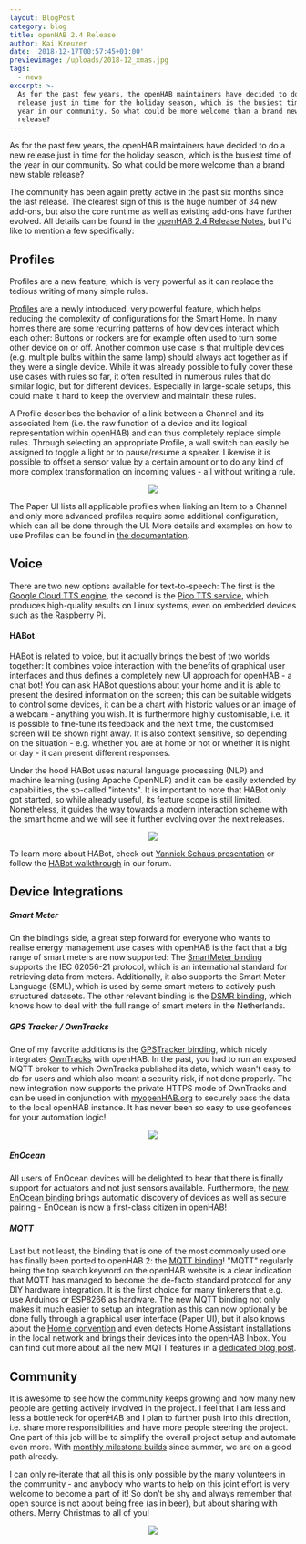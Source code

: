 ```yaml
---
layout: BlogPost
category: blog
title: openHAB 2.4 Release
author: Kai Kreuzer
date: '2018-12-17T00:57:45+01:00'
previewimage: /uploads/2018-12_xmas.jpg
tags:
  - news
excerpt: >-
  As for the past few years, the openHAB maintainers have decided to do a new
  release just in time for the holiday season, which is the busiest time of the
  year in our community. So what could be more welcome than a brand new stable
  release?
---
```

As for the past few years, the openHAB maintainers have decided to do a new release just in time for the holiday season, which is the busiest time of the year in our community. So what could be more welcome than a brand new stable release?

<!-- more -->

The community has been again pretty active in the past six months since the last release. The clearest sign of this is the huge number of 34 new add-ons, but also the core runtime as well as existing add-ons have further evolved. All details can be found in the [openHAB 2.4 Release Notes](https://github.com/openhab/openhab-distro/wiki/openHAB-2.4-Release-Notes), but I'd like to mention a few specifically:

## Profiles

Profiles are a new feature, which is very powerful as it can replace the tedious writing of many simple rules. 

[Profiles](https://www.openhab.org/docs/configuration/items.html#profiles) are a newly introduced, very powerful feature, which helps reducing the complexity of configurations for the Smart Home. In many homes there are some recurring patterns of how devices interact which each other: Buttons or rockers are for example often used to turn some other device on or off. Another common use case is that multiple devices (e.g. multiple bulbs within the same lamp) should always act together as if they were a single device. While it was already possible to fully cover these use cases with rules so far, it often resulted in numerous rules that do similar logic, but for different devices. Especially in large-scale setups, this could make it hard to keep the overview and maintain these rules. 

A Profile describes the behavior of a link between a Channel and its associated Item (i.e. the raw function of a device and its logical representation within openHAB) and can thus completely replace simple rules. Through selecting an appropriate Profile, a wall switch can easily be assigned to toggle a light or to pause/resume a speaker. Likewise it is possible to offset a sensor value by a certain amount or to do any kind of more complex transformation on incoming values - all without writing a rule.

<p align="center"><img src="/uploads/2018-12_profiles.png"/></p>

The Paper UI lists all applicable profiles when linking an Item to a Channel and only more advanced profiles require some additional configuration, which can all be done through the UI. More details and examples on how to use Profiles can be found in [the documentation](https://www.openhab.org/docs/configuration/items.html#profiles).

## Voice

There are two new options available for text-to-speech: The first is the [Google Cloud TTS engine](https://www.openhab.org/addons/voice/googletts/), the second is the [Pico TTS service](https://www.openhab.org/addons/voice/picotts/), which produces high-quality results on Linux systems, even on embedded devices such as the Raspberry Pi.

#### HABot

HABot is related to voice, but it actually brings the best of two worlds together: It combines voice interaction with the benefits of graphical user interfaces and thus defines a completely new UI approach for openHAB - a chat bot!
You can ask HABot questions about your home and it is able to present the desired information on the screen; this can be suitable widgets to control some devices, it can be a chart with historic values or an image of a webcam - anything you wish. It is furthermore highly customisable, i.e. it is possible to fine-tune its feedback and the next time, the customised screen will be shown right away. It is also context sensitive, so depending on the situation - e.g. whether you are at home or not or whether it is night or day - it can present different responses.

Under the hood HABot uses natural language processing (NLP) and machine learning (using Apache OpenNLP) and it can be easily extended by capabilities, the so-called "intents". It is important to note that HABot only got started, so while already useful, its feature scope is still limited. Nonetheless, it guides the way towards a modern interaction scheme with the smart home and we will see it further evolving over the next releases.

<p align="center"><img src="/uploads/2018-12_habot.png"/></p>

To learn more about HABot, check out [Yannick Schaus presentation](https://youtu.be/y_3U4zcD5i4?list=PLEGbpQEn6rvyikXIhZXmuztwgUz7V8Ufs) or follow the [HABot walkthrough](https://community.openhab.org/tags/c/apps-services/habot/walkthrough) in our forum. 

## Device Integrations

##### Smart Meter

On the bindings side, a great step forward for everyone who wants to realise energy management use cases with openHAB is the fact that a big range of smart meters are now supported: The [SmartMeter binding](https://www.openhab.org/addons/bindings/smartmeter) supports the IEC 62056-21 protocol, which is an international standard for retrieving data from meters. Additionally, it also supports the Smart Meter Language (SML), which is used by some smart meters to actively push structured datasets. The other relevant binding is the [DSMR binding](https://www.openhab.org/addons/bindings/dsmr), which knows how to deal with the full range of smart meters in the Netherlands.

##### GPS Tracker / OwnTracks

One of my favorite additions is the [GPSTracker binding](https://www.openhab.org/addons/bindings/gpstracker), which nicely integrates [OwnTracks](https://owntracks.org/booklet/) with openHAB. In the past, you had to run an exposed MQTT broker to which OwnTracks published its data, which wasn't easy to do for users and which also meant a security risk, if not done properly. The new integration now supports the private HTTPS mode of OwnTracks and can be used in conjunction with [myopenHAB.org](https://www.myopenhab.org/) to securely pass the data to the local openHAB instance. It has never been so easy to use geofences for your automation logic!

<p align="center"><img src="/uploads/2018-12_owntracks.jpg"/></p>

##### EnOcean

All users of EnOcean devices will be delighted to hear that there is finally support for actuators and not just sensors available. Furthermore, the [new EnOcean binding](https://www.openhab.org/addons/bindings/enocean/) brings automatic discovery of devices as well as secure pairing - EnOcean is now a first-class citizen in openHAB!

##### MQTT

Last but not least, the binding that is one of the most commonly used one has finally been ported to openHAB 2: the [MQTT binding](https://www.openhab.org/addons/bindings/mqtt)! "MQTT" regularly being the top search keyword on the openHAB website is a clear indication that MQTT has managed to become the de-facto standard protocol for any DIY hardware integration. It is the first choice for many tinkerers that e.g. use Arduinos or ESP8266 as hardware.
The new MQTT binding not only makes it much easier to setup an integration as this can now optionally be done fully through a graphical user interface (Paper UI), but it also knows about the [Homie convention](https://github.com/homieiot/convention) and even detects Home Assistant installations in the local network and brings their devices into the openHAB Inbox. You can find out more about all the new MQTT features in a [dedicated blog post](https://www.openhab.org/blog/2018-12-16-mqtt-arrives-in-the-modern-openhab-2-x-architecture.html).

## Community

It is awesome to see how the community keeps growing and how many new people are getting actively involved in the project. I feel that I am less and less a bottleneck for openHAB and I plan to further push into this direction, i.e. share more responsibilities and have more people steering the project. One part of this job will be to simplify the overall project setup and automate even more. With [monthly milestone builds](https://community.openhab.org/t/openhab-2-4-milestone-builds/50359) since summer, we are on a good path already.

I can only re-iterate that all this is only possible by the many volunteers in the community - and anybody who wants to help on this joint effort is very welcome to become a part of it! So don't be shy and always remember that open source is not about being free (as in beer), but about sharing with others. Merry Christmas to all of you!

<p align="center"><img src="/uploads/2018-12_xmas.jpg"/></p>

